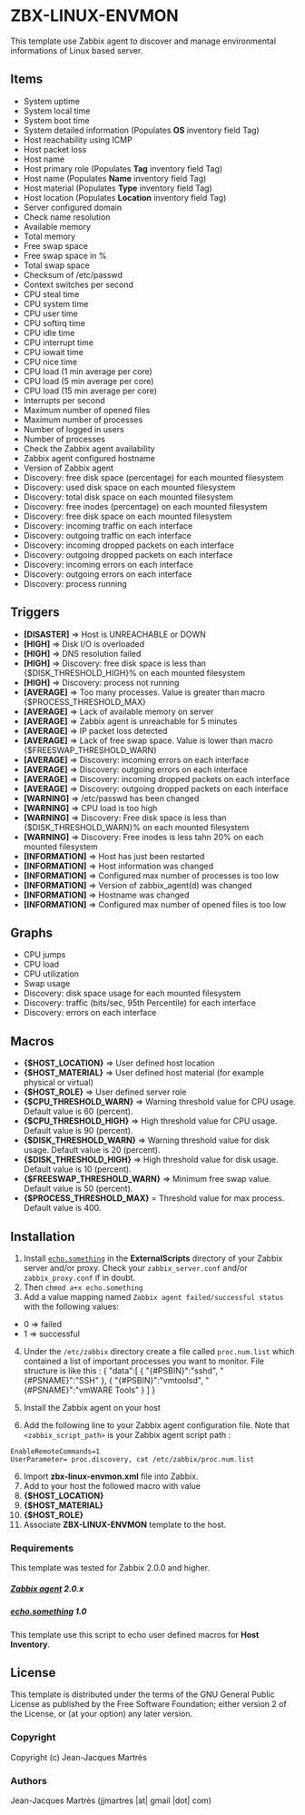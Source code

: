 ZBX-LINUX-ENVMON
================

This template use Zabbix agent to discover and manage environmental informations of Linux based server.

Items
-----

  * System uptime
  * System local time
  * System boot time
  * System detailed information (Populates **OS** inventory field Tag)
  * Host reachability using ICMP
  * Host packet loss
  * Host name
  * Host primary role (Populates **Tag** inventory field Tag)
  * Host name (Populates **Name** inventory field Tag)
  * Host material (Populates **Type** inventory field Tag)
  * Host location (Populates **Location** inventory field Tag)
  * Server configured domain
  * Check name resolution
  * Available memory
  * Total memory
  * Free swap space
  * Free swap space in %
  * Total swap space
  * Checksum of /etc/passwd
  * Context switches per second
  * CPU steal time
  * CPU system time
  * CPU user time
  * CPU softirq time
  * CPU idle time
  * CPU interrupt time
  * CPU iowait time
  * CPU nice time
  * CPU load (1 min average per core)
  * CPU load (5 min average per core)
  * CPU load (15 min average per core)
  * Interrupts per second
  * Maximum number of opened files
  * Maximum number of processes
  * Number of logged in users
  * Number of processes
  * Check the Zabbix agent availability
  * Zabbix agent configured hostname
  * Version of Zabbix agent
  * Discovery: free disk space (percentage) for each mounted filesystem
  * Discovery: used disk space on each mounted filesystem
  * Discovery: total disk space on each mounted filesystem
  * Discovery: free inodes (percentage) on each mounted filesystem
  * Discovery: free disk space on each mounted filesystem
  * Discovery: incoming traffic on each interface
  * Discovery: outgoing traffic on each interface
  * Discovery: incoming dropped packets on each interface
  * Discovery: outgoing dropped packets on each interface
  * Discovery: incoming errors on each interface
  * Discovery: outgoing errors on each interface
  * Discovery: process running


Triggers
--------

  * **[DISASTER]** => Host is UNREACHABLE or DOWN
  * **[HIGH]** => Disk I/O is overloaded
  * **[HIGH]** => DNS resolution failed
  * **[HIGH]** => Discovery: free disk space is less than {$DISK\_THRESHOLD\_HIGH}% on each mounted filesystem
  * **[HIGH]** => Discovery: process not running
  * **[AVERAGE]** => Too many processes. Value is greater than macro {$PROCESS\_THRESHOLD\_MAX}
  * **[AVERAGE]** => Lack of available memory on server
  * **[AVERAGE]** => Zabbix agent is unreachable for 5 minutes
  * **[AVERAGE]** => IP packet loss detected
  * **[AVERAGE]** => Lack of free swap space. Value is lower than macro {$FREESWAP\_THRESHOLD\_WARN}
  * **[AVERAGE]** => Discovery: incoming errors on each interface
  * **[AVERAGE]** => Discovery: outgoing errors on each interface
  * **[AVERAGE]** => Discovery: incoming dropped packets on each interface
  * **[AVERAGE]** => Discovery: outgoing dropped packets on each interface
  * **[WARNING]** => /etc/passwd has been changed
  * **[WARNING]** => CPU load is too high
  * **[WARNING]** => Discovery: Free disk space is less than {$DISK\_THRESHOLD\_WARN}% on each mounted filesystem
  * **[WARNING]** => Discovery: Free inodes is less tahn 20% on each mounted filesystem
  * **[INFORMATION]** => Host has just been restarted
  * **[INFORMATION]** => Host information was changed
  * **[INFORMATION]** => Configured max number of processes is too low
  * **[INFORMATION]** => Version of zabbix_agent(d) was changed
  * **[INFORMATION]** => Hostname was changed
  * **[INFORMATION]** => Configured max number of opened files is too low


Graphs
------

  * CPU jumps
  * CPU load
  * CPU utilization
  * Swap usage
  * Discovery: disk space usage for each mounted filesystem
  * Discovery: traffic (bits/sec, 95th Percentile) for each interface
  * Discovery: errors on each interface

Macros
------

  * **{$HOST_LOCATION}** => User defined host location
  * **{$HOST_MATERIAL}** => User defined host material (for example physical or virtual)
  * **{$HOST_ROLE}** => User defined server role
  * **{$CPU\_THRESHOLD\_WARN}** => Warning threshold value for CPU usage. Default value is 60 (percent).
  * **{$CPU\_THRESHOLD\_HIGH}** => High threshold value for CPU usage. Default value is 90 (percent).
  * **{$DISK\_THRESHOLD\_WARN}** => Warning threshold value for disk usage. Default value is 20 (percent).
  * **{$DISK\_THRESHOLD\_HIGH}** => High threshold value for disk usage. Default value is 10 (percent).
  * **{$FREESWAP\_THRESHOLD\_WARN}** => Minimum free swap value. Default value is 50 (percent).
  * **{$PROCESS\_THRESHOLD\_MAX}** = Threshold value for max process. Default value is 400.

Installation
------------

1. Install [`echo.something`](https://github.com/jjmartres/Zabbix/tree/master/zbx-scripts/echo.something) in the **ExternalScripts** directory of your Zabbix server and/or proxy. Check your `zabbix_server.conf` and/or `zabbix_proxy.conf` if in doubt.
2. Then `chmod a+x echo.something`
3. Add a value mapping named `Zabbix agent failed/successful status` with the following values:
  * 0 => failed
  * 1 => successful
4. Under the `/etc/zabbix` directory create a file called `proc.num.list` which contained a list of important processes you want to monitor. File structure is like this :
  {
    "data":[
    { "{#PSBIN}":"sshd",                          "{#PSNAME}":"SSH"   },
    { "{#PSBIN}":"vmtoolsd",                      "{#PSNAME}":"vmWARE Tools"    }
    ]
  }
5. Install the Zabbix agent on your host

  1. Add the following line to your Zabbix agent configuration file. Note that `<zabbix_script_path>` is your Zabbix agent script path :

    EnableRemoteCommands=1
    UserParameter= proc.discovery, cat /etc/zabbix/proc.num.list

6. Import **zbx-linux-envmon.xml** file into Zabbix.
7. Add to your host the followed macro with value
  1. **{$HOST_LOCATION}**
  2. **{$HOST_MATERIAL}**
  3. **{$HOST_ROLE}**
8. Associate **ZBX-LINUX-ENVMON** template to the host.

### Requirements

This template was tested for Zabbix 2.0.0 and higher.

##### [Zabbix agent](http://www.zabbix.com) 2.0.x
##### [echo.something](https://github.com/jjmartres/Zabbix/tree/master/zbx-scripts/echo.something) 1.0
This template use this script to echo user defined macros for **Host Inventory**.

License
-------

This template is distributed under the terms of the GNU General Public License as published by the Free Software Foundation; either version 2 of the  License, or (at your option) any later version.

### Copyright

  Copyright (c) Jean-Jacques Martrès

### Authors

  Jean-Jacques Martrès
  (jjmartres |at| gmail |dot| com)
